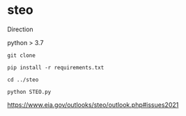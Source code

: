 # steo

Direction 

python > 3.7

`git clone` 
  
`pip install -r requirements.txt`

`cd ../steo`

`python STEO.py`





https://www.eia.gov/outlooks/steo/outlook.php#issues2021

